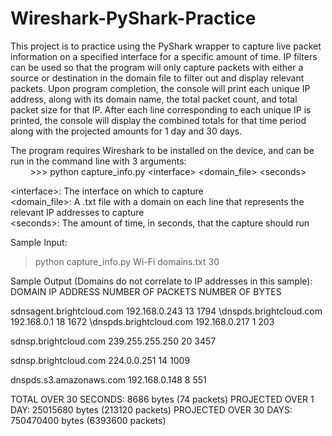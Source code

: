 # Wireshark-PyShark-Practice
This project is to practice using the PyShark wrapper to capture live packet information on a specified interface for a specific amount of time. IP filters can be used so that the program will only capture packets with either a source or destination in the domain file to filter out and display relevant packets. Upon program completion, the console will print each unique IP address, along with its domain name, the total packet count, and total packet size for that IP. After each line corresponding to each unique IP is printed, the console will display the combined totals for that time period along with the projected amounts for 1 day and 30 days.

The program requires Wireshark to be installed on the device, and can be run in the command line with 3 arguments:  
&nbsp;&nbsp;&nbsp;&nbsp;&nbsp;&nbsp;&nbsp;&nbsp;>>> python capture_info.py \<interface> \<domain_file> \<seconds>  

\<interface>: The interface on which to capture  
\<domain_file>: A .txt file with a domain on each line that represents the relevant IP addresses to capture  
\<seconds>: The amount of time, in seconds, that the capture should run

Sample Input:
>python capture_info.py Wi-Fi domains.txt 30

Sample Output (Domains do not correlate to IP addresses in this sample):
DOMAIN                                  IP ADDRESS               NUMBER OF PACKETS        NUMBER OF BYTES

sdnsagent.brightcloud.com               192.168.0.243            13                       1794
\dnspds.brightcloud.com                  192.168.0.1              18                       1672
\dnspds.brightcloud.com                  192.168.0.217            1                        203

sdnsp.brightcloud.com                   239.255.255.250          20                       3457

sdnsp.brightcloud.com                   224.0.0.251              14                       1009

dnspds.s3.amazonaws.com                 192.168.0.148            8                        551

TOTAL OVER 30 SECONDS:    8686 bytes (74 packets)
PROJECTED OVER 1 DAY:     25015680 bytes (213120 packets)
PROJECTED OVER 30 DAYS:   750470400 bytes (6393600 packets)
